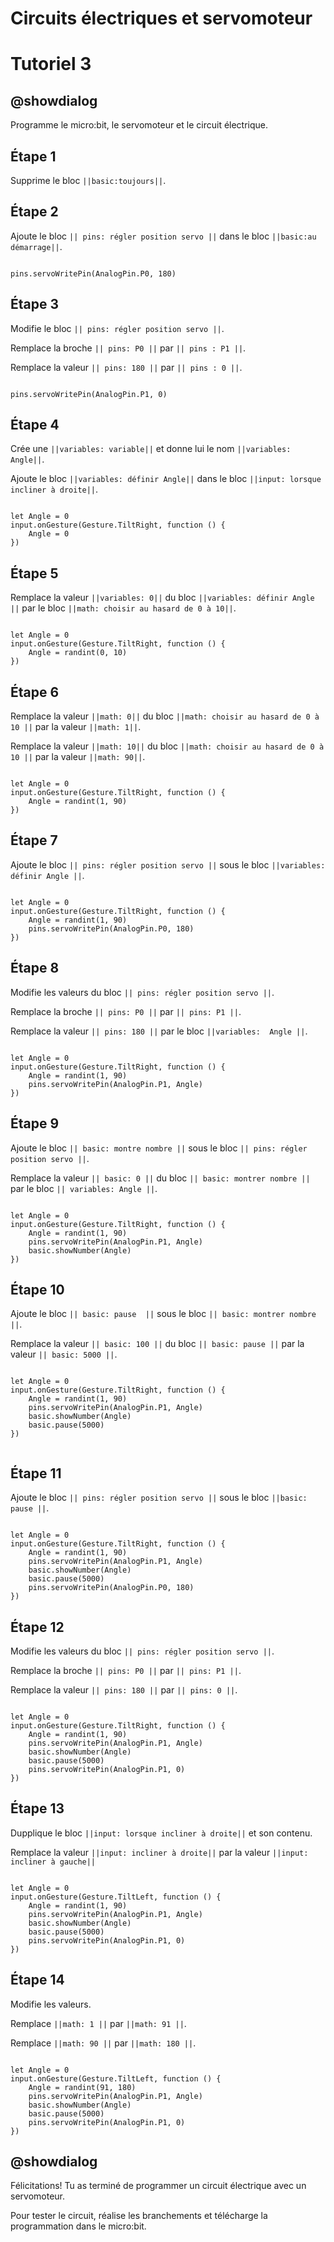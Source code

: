 # Circuits électriques et servomoteur

# Tutoriel 3

## @showdialog

Programme le micro:bit, le servomoteur et le circuit électrique.

## Étape 1

Supprime le bloc ``||basic:toujours||``.

## Étape 2

Ajoute le bloc ``|| pins: régler position servo ||`` dans le bloc ``||basic:au démarrage||``.

```blocks

pins.servoWritePin(AnalogPin.P0, 180)

```

## Étape 3

Modifie le bloc ``|| pins: régler position servo ||``.

Remplace la broche ``|| pins: P0 ||`` par ``|| pins : P1 ||``.

Remplace la valeur ``|| pins: 180 ||`` par ``|| pins : 0 ||``.

```blocks

pins.servoWritePin(AnalogPin.P1, 0)

```

## Étape 4

Crée une ``||variables: variable||`` et donne lui le nom ``||variables: Angle||``.

Ajoute le bloc ``||variables: définir Angle||`` dans le bloc ``||input: lorsque incliner à droite||``.

```blocks

let Angle = 0
input.onGesture(Gesture.TiltRight, function () {
    Angle = 0
})

```

## Étape 5

Remplace la valeur ``||variables: 0||`` du bloc ``||variables: définir Angle ||`` par le bloc ``||math: choisir au hasard de 0 à 10||``. 

```blocks

let Angle = 0
input.onGesture(Gesture.TiltRight, function () {
    Angle = randint(0, 10)
})

```

## Étape 6

Remplace la valeur ``||math: 0||`` du bloc ``||math: choisir au hasard de 0 à 10 ||`` par la valeur ``||math: 1||``.

Remplace la valeur ``||math: 10||`` du bloc ``||math: choisir au hasard de 0 à 10 ||`` par la valeur ``||math: 90||``. 

```blocks

let Angle = 0
input.onGesture(Gesture.TiltRight, function () {
    Angle = randint(1, 90)
})

```

## Étape 7

Ajoute le bloc ``|| pins: régler position servo ||`` sous le bloc ``||variables: définir Angle ||``.

```blocks

let Angle = 0
input.onGesture(Gesture.TiltRight, function () {
    Angle = randint(1, 90)
    pins.servoWritePin(AnalogPin.P0, 180)
})

```

## Étape 8

Modifie les valeurs du bloc ``|| pins: régler position servo ||``.

Remplace la broche ``|| pins: P0 ||`` par ``|| pins: P1 ||``.

Remplace la valeur ``|| pins: 180 ||`` par le bloc ``||variables:  Angle ||``.

```blocks

let Angle = 0
input.onGesture(Gesture.TiltRight, function () {
    Angle = randint(1, 90)
    pins.servoWritePin(AnalogPin.P1, Angle)
})

```

## Étape 9

Ajoute le bloc ``|| basic: montre nombre ||`` sous le bloc ``|| pins: régler position servo ||``.

Remplace la valeur ``|| basic: 0 ||`` du bloc ``|| basic: montrer nombre ||`` par le bloc ``|| variables: Angle ||``.

```blocks

let Angle = 0
input.onGesture(Gesture.TiltRight, function () {
    Angle = randint(1, 90)
    pins.servoWritePin(AnalogPin.P1, Angle)
    basic.showNumber(Angle)
})

```

## Étape 10

Ajoute le bloc ``|| basic: pause  ||`` sous le bloc ``|| basic: montrer nombre ||``.

Remplace la valeur ``|| basic: 100 ||`` du bloc ``|| basic: pause ||`` par la valeur ``|| basic: 5000 ||``.

```blocks

let Angle = 0
input.onGesture(Gesture.TiltRight, function () {
    Angle = randint(1, 90)
    pins.servoWritePin(AnalogPin.P1, Angle)
    basic.showNumber(Angle)
    basic.pause(5000)
})


```

## Étape 11

Ajoute le bloc ``|| pins: régler position servo ||`` sous le bloc ``||basic: pause ||``.

```blocks

let Angle = 0
input.onGesture(Gesture.TiltRight, function () {
    Angle = randint(1, 90)
    pins.servoWritePin(AnalogPin.P1, Angle)
    basic.showNumber(Angle)
    basic.pause(5000)
    pins.servoWritePin(AnalogPin.P0, 180)
})

```

## Étape 12

Modifie les valeurs du bloc ``|| pins: régler position servo ||``.

Remplace la broche ``|| pins: P0 ||`` par ``|| pins: P1 ||``.

Remplace la valeur ``|| pins: 180 ||`` par  ``|| pins: 0 ||``.

```blocks

let Angle = 0
input.onGesture(Gesture.TiltRight, function () {
    Angle = randint(1, 90)
    pins.servoWritePin(AnalogPin.P1, Angle)
    basic.showNumber(Angle)
    basic.pause(5000)
    pins.servoWritePin(AnalogPin.P1, 0)
})

```

## Étape 13

Dupplique le bloc ``||input: lorsque incliner à droite||`` et son contenu.

Remplace la valeur ``||input: incliner à droite||`` par la valeur ``||input: incliner à gauche||`` 

```blocks

let Angle = 0
input.onGesture(Gesture.TiltLeft, function () {
    Angle = randint(1, 90)
    pins.servoWritePin(AnalogPin.P1, Angle)
    basic.showNumber(Angle)
    basic.pause(5000)
    pins.servoWritePin(AnalogPin.P1, 0)
})

```

## Étape 14

Modifie les valeurs.

Remplace ``||math: 1 ||`` par ``||math: 91 ||``.

Remplace ``||math: 90 ||`` par ``||math: 180 ||``.

```blocks

let Angle = 0
input.onGesture(Gesture.TiltLeft, function () {
    Angle = randint(91, 180)
    pins.servoWritePin(AnalogPin.P1, Angle)
    basic.showNumber(Angle)
    basic.pause(5000)
    pins.servoWritePin(AnalogPin.P1, 0)
})

```

## @showdialog 

Félicitations! Tu as terminé de programmer un circuit électrique avec un servomoteur.

Pour tester le circuit, réalise les branchements et télécharge la programmation dans le micro:bit.

